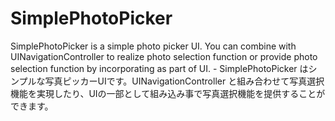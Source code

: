 # SimplePhotoPicker
SimplePhotoPicker is a simple photo picker UI. You can combine with UINavigationController to realize photo selection function or provide photo selection function by incorporating as part of UI. - SimplePhotoPicker はシンプルな写真ピッカーUIです。UINavigationController と組み合わせて写真選択機能を実現したり、UIの一部として組み込み事で写真選択機能を提供することができます。

